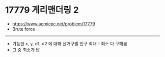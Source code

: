 # 17779 게리맨더링 2

- https://www.acmicpc.net/problem/17779
- Brute force
---
- 가능한 x, y, d1, d2 에 대해 선거구별 인구 최대 - 최소 다 구해봄
- 그 중 최소가 답
